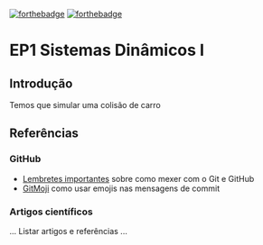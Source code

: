[![forthebadge](https://forthebadge.com/images/badges/built-with-science.svg)](https://forthebadge.com) [![forthebadge](https://forthebadge.com/images/badges/pretty-risque.svg)](https://forthebadge.com)

# EP1 Sistemas Dinâmicos I

## Introdução

Temos que simular uma colisão de carro

## Referências

### GitHub

- [Lembretes importantes](./Primeiros_passos.md) sobre como mexer com o Git e GitHub  
- [GitMoji](https://gitmoji.carloscuesta.me/) como usar emojis nas mensagens de commit

### Artigos científicos

... Listar artigos e referências ...